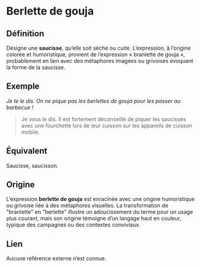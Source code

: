 # Berlette de gouja

## Définition  

Désigne une **saucisse**, qu’elle soit sèche ou cuite. L’expression, à l’origine colorée et humoristique, provient de l’expression « branlette de gouja », probablement en lien avec des métaphores imagées ou grivoises évoquant la forme de la saucisse.  

## Exemple  

_Je te le dis. On ne pique pas les berlettes de gouja pour les passer au barbecue !_
> Je vous le dis. Il est fortement déconseillé de piquer les saucisses avec une fourchette lors de leur cuisson sur les appareils de cuisson mobile.

## Équivalent

Saucisse, saucisson.  

## Origine

L’expression **berlette de gouja** est enracinée avec une origine humoristique ou grivoise liée à des métaphores visuelles. La transformation de "branlette" en "berlette" illustre un adoucissement du terme pour un usage plus courant, mais son origine témoigne d’un langage haut en couleur, typique des campagnes ou des contextes conviviaux.  

## Lien

Aucune référence externe n’est connue.
